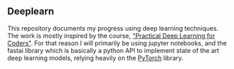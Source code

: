 ## Deeplearn 

This repository documents my progress using deep learning techniques. The work is mostly inspired by the course, ["Practical Deep Learning for Coders"](https://course.fast.ai/). For that reason I will primarily be using jupyter notebooks, and the fastai library which is basically a python API to implement state of the art deep learning models, relying heavily on the [PyTorch](https://pytorch.org/) library.
